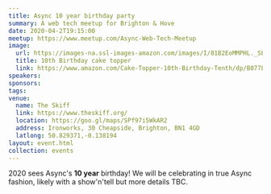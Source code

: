 ```yaml
---
title: Async 10 year birthday party
summary: A web tech meetup for Brighton & Hove
date: 2020-04-2T19:15:00
meetup: https://www.meetup.com/Async-Web-Tech-Meetup
image:
  url: https://images-na.ssl-images-amazon.com/images/I/81B2EoMMPHL._SL1500_.jpg
  title: 10th Birthday cake topper
  link: https://www.amazon.com/Cake-Topper-10th-Birthday-Tenth/dp/B077LSBV7C
speakers:
sponsors:
tags:
venue:
  name: The Skiff
  link: https://www.theskiff.org/
  location: https://goo.gl/maps/SPf97i5WkAR2
  address: Ironworks, 30 Cheapside, Brighton, BN1 4GD
  latlong: 50.829371,-0.138194
layout: event.html
collection: events
---
```


2020 sees Async's **10 year** birthday! We will be celebrating in true Async fashion, likely with a show'n'tell but more details TBC.
